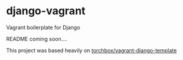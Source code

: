 django-vagrant
==============

Vagrant boilerplate for Django


README coming soon....


This project was based heavily on [torchbox/vagrant-django-template](https://github.com/torchbox/vagrant-django-template)
